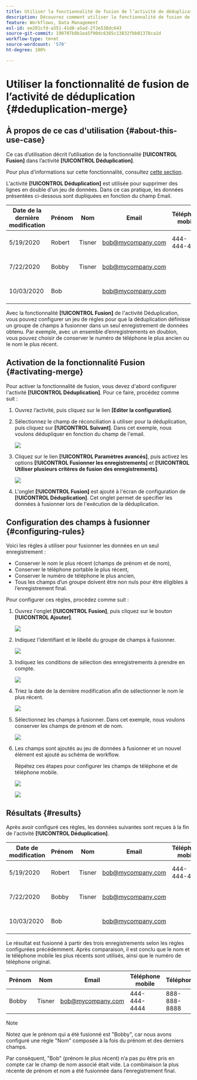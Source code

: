 ```yaml
---
title: Utiliser la fonctionnalité de fusion de l’activité de déduplication
description: Découvrez comment utiliser la fonctionnalité de fusion de l’activité de déduplication.
feature: Workflows, Data Management
exl-id: ee201cfd-a351-41d8-a5ad-2f2e538dc643
source-git-commit: 190707b8b1ea5f90dc6385c13832fbb01378ca1d
workflow-type: tm+mt
source-wordcount: '570'
ht-degree: 100%

---
```


# Utiliser la fonctionnalité de fusion de l’activité de déduplication {#deduplication-merge}



## À propos de ce cas d&#39;utilisation {#about-this-use-case}

Ce cas d’utilisation décrit l’utilisation de la fonctionnalité **[!UICONTROL Fusion]** dans l’activité **[!UICONTROL Déduplication]**.

Pour plus d’informations sur cette fonctionnalité, consultez [cette section](deduplication.md#merging-fields-into-single-record).

L&#39;activité **[!UICONTROL Déduplication]** est utilisée pour supprimer des lignes en double d&#39;un jeu de données. Dans ce cas pratique, les données présentées ci-dessous sont dupliquées en fonction du champ Email.

| Date de la dernière modification | Prénom | Nom | Email | Téléphone mobile | Phone |
|-----|------------|-----------|-------|--------------|------|
| 5/19/2020 | Robert | Tisner | bob@mycompany.com | 444-444-444 | 777-777-7777 |
| 7/22/2020 | Bobby | Tisner | bob@mycompany.com |  | 777-777-7777 |
| 10/03/2020 | Bob |  | bob@mycompany.com |  | 888-888-8888 |

Avec la fonctionnalité **[!UICONTROL Fusion]** de l&#39;activité Déduplication, vous pouvez configurer un jeu de règles pour que la déduplication définisse un groupe de champs à fusionner dans un seul enregistrement de données obtenu. Par exemple, avec un ensemble d’enregistrements en doublon, vous pouvez choisir de conserver le numéro de téléphone le plus ancien ou le nom le plus récent.

## Activation de la fonctionnalité Fusion {#activating-merge}


Pour activer la fonctionnalité de fusion, vous devez d&#39;abord configurer l&#39;activité **[!UICONTROL Déduplication]**. Pour ce faire, procédez comme suit :

1. Ouvrez l’activité, puis cliquez sur le lien **[Editer la configuration]**.

1. Sélectionnez le champ de réconciliation à utiliser pour la déduplication, puis cliquez sur **[!UICONTROL Suivant]**. Dans cet exemple, nous voulons dédupliquer en fonction du champ de l&#39;email.

   ![](assets/uc_merge_edit.png)

1. Cliquez sur le lien **[!UICONTROL Paramètres avancés]**, puis activez les options **[!UICONTROL Fusionner les enregistrements]** et **[!UICONTROL Utiliser plusieurs critères de fusion des enregistrements]**.

   ![](assets/uc_merge_advanced_parameters.png)

1. L&#39;onglet **[!UICONTROL Fusion]** est ajouté à l&#39;écran de configuration de **[!UICONTROL Déduplication]**. Cet onglet permet de spécifier les données à fusionner lors de l&#39;exécution de la déduplication.

## Configuration des champs à fusionner {#configuring-rules}

Voici les règles à utiliser pour fusionner les données en un seul enregistrement :

* Conserver le nom le plus récent (champs de prénom et de nom),
* Conserver le téléphone portable le plus récent,
* Conserver le numéro de téléphone le plus ancien,
* Tous les champs d’un groupe doivent être non nuls pour être éligibles à l’enregistrement final.

Pour configurer ces règles, procédez comme suit :

1. Ouvrez l&#39;onglet **[!UICONTROL Fusion]**, puis cliquez sur le bouton **[!UICONTROL Ajouter]**.

   ![](assets/uc_merge_add.png)

1. Indiquez l&#39;identifiant et le libellé du groupe de champs à fusionner.

   ![](assets/uc_merge_identifier.png)

1. Indiquez les conditions de sélection des enregistrements à prendre en compte.

   ![](assets/uc_merge_filter.png)

1. Triez la date de la dernière modification afin de sélectionner le nom le plus récent.

   ![](assets/uc_merge_sort.png)

1. Sélectionnez les champs à fusionner. Dans cet exemple, nous voulons conserver les champs de prénom et de nom.

   ![](assets/uc_merge_keep.png)

1. Les champs sont ajoutés au jeu de données à fusionner et un nouvel élément est ajouté au schéma de workflow.

   Répétez ces étapes pour configurer les champs de téléphone et de téléphone mobile.

   ![](assets/dedup8.png)

   ![](assets/dedup9.png)

## Résultats {#results}

Après avoir configuré ces règles, les données suivantes sont reçues à la fin de l&#39;activité **[!UICONTROL Déduplication]**.

| Date de modification | Prénom | Nom | Email | Téléphone mobile | Téléphone |
|-----|------------|-----------|-------|--------------|------|
| 5/19/2020 | Robert | Tisner | bob@mycompany.com | 444-444-444 | 777-777-7777 |
| 7/22/2020 | Bobby | Tisner | bob@mycompany.com |  | 777-777-7777 |
| 10/03/2020 | Bob |  | bob@mycompany.com |  | 888-888-8888 |

Le résultat est fusionné à partir des trois enregistrements selon les règles configurées précédemment. Après comparaison, il est conclu que le nom et le téléphone mobile les plus récents sont utilisés, ainsi que le numéro de téléphone original.

| Prénom | Nom | Email | Téléphone mobile | Téléphone |
|------------|-----------|-------|--------------|------|
| Bobby | Tisner | bob@mycompany.com | 444-444-4444 | 888-888-8888 |

>[!NOTE]
>
> Notez que le prénom qui a été fusionné est &quot;Bobby&quot;, car nous avons configuré une règle &quot;Nom&quot; composée à la fois du prénom et des derniers champs.
>
>Par conséquent, &quot;Bob&quot; (prénom le plus récent) n’a pas pu être pris en compte car le champ de nom associé était vide. La combinaison la plus récente de prénom et nom a été fusionnée dans l’enregistrement final.
